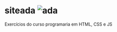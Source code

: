 # siteada ![ada](siteada.gabriellymeneze.repl.co)
Exercícios do curso programaria em HTML, CSS e JS
